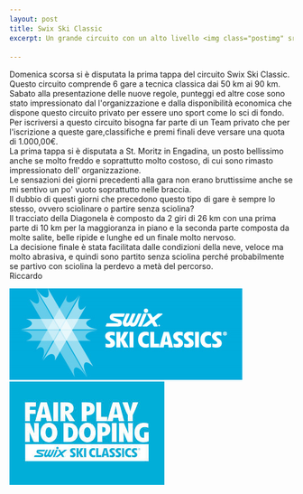 ```yaml
---
layout: post
title: Swix Ski Classic
excerpt: Un grande circuito con un alto livello <img class="postimg" src="/images/swix.jpg">

---
```


Domenica scorsa si è disputata la prima tappa del circuito Swix Ski Classic.<br>
Questo circuito comprende 6 gare a tecnica classica dai 50 km ai 90 km.<br>
Sabato alla presentazione delle nuove regole, punteggi ed altre cose sono stato impressionato dal l'organizzazione e dalla disponibilità economica che dispone questo circuito privato per essere uno sport come lo sci di fondo. <br>
Per iscriversi a questo circuito bisogna far parte di un Team privato che per l'iscrizione a queste gare,classifiche e premi finali deve versare una quota di 1.000,00€.<br>
La prima tappa si è disputata a St. Moritz in Engadina, un posto bellissimo anche se molto freddo e soprattutto molto costoso, di cui sono rimasto impressionato dell' organizzazione.<br>
Le sensazioni dei giorni precedenti alla gara non erano bruttissime anche se mi sentivo un po' vuoto soprattutto nelle braccia.<br>
Il dubbio di questi giorni che precedono questo tipo di gare è sempre lo stesso, ovvero sciolinare o partire senza sciolina?<br>
Il tracciato della Diagonela è composto da 2 giri di 26 km con una prima parte di 10 km per la maggioranza in piano e la seconda parte composta da molte salite, belle ripide e lunghe ed un finale molto nervoso.<br>
La decisione finale è stata facilitata dalle condizioni della neve, veloce ma molto abrasiva, e quindi sono partito senza sciolina perché probabilmente se partivo con sciolina la perdevo a metà del percorso.<br>
Riccardo 




<a href="/images/swix.jpg"><img class="postimg" src="/images/swix.jpg"></a>
<a href="/images/nodoping.jpe"><img class="postimg" src="/images/nodoping.jpe"></a>

